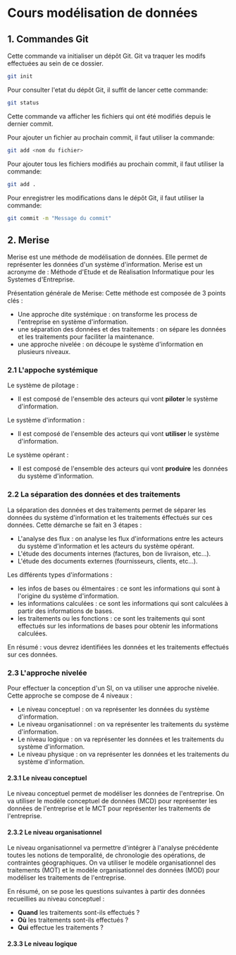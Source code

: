 # Cours modélisation de données

## 1. Commandes Git

Cette commande va initialiser un dépôt Git. Git va traquer les modifs effectuées au sein de ce dossier.

```sh
git init
```

Pour consulter l'etat du dépôt Git, il suffit de lancer cette commande:

```sh
git status
```

Cette commande va afficher les fichiers qui ont été modifiés depuis le dernier commit.

Pour ajouter un fichier au prochain commit, il faut utiliser la commande:

```sh
git add <nom du fichier>
```

Pour ajouter tous les fichiers modifiés au prochain commit, il faut utiliser la commande:

```sh
git add .
```

Pour enregistrer les modifications dans le dépôt Git, il faut utiliser la commande:

```sh
git commit -m "Message du commit"
```

## 2. Merise

Merise est une méthode de modélisation de données. Elle permet de représenter les données d'un système d'information.
Merise est un acronyme de : Méthode d'Etude et de Réalisation Informatique pour les Systemes d'Entreprise.

Présentation générale de Merise:
Cette méthode est composée de 3 points clés :

- Une approche dite systémique : on transforme les process de l'entreprise en système d'information.
- une séparation des données et des traitements : on sépare les données et les traitements pour faciliter la maintenance.
- une approche nivelée : on découpe le système d'information en plusieurs niveaux.

### 2.1 L'appoche systémique

Le système de pilotage :

- Il est composé de l'ensemble des acteurs qui vont **piloter** le système d'information.

Le système d'information :

- Il est composé de l'ensemble des acteurs qui vont **utiliser** le système d'information.

Le système opérant :

- Il est composé de l'ensemble des acteurs qui vont **produire** les données du système d'information.

### 2.2 La séparation des données et des traitements

La séparation des données et des traitements permet de séparer les données du système d'information et les traitements éffectués sur ces données.
Cette démarche se fait en 3 étapes :

- L'analyse des flux : on analyse les flux d'informations entre les acteurs du système d'information et les acteurs du système opérant.
- L'étude des documents internes (factures, bon de livraison, etc...).
- L'étude des documents externes (fournisseurs, clients, etc...).

Les différents types d'informations :

- les infos de bases ou élmentaires : ce sont les informations qui sont à l'origine du système d'information.
- les informations calculées : ce sont les informations qui sont calculées à partir des informations de bases.
- les traitements ou les fonctions : ce sont les traitements qui sont effectués sur les informations de bases pour obtenir les informations calculées.

En résumé : vous devrez identifiées les données et les traitements effectués sur ces données.

### 2.3 L'approche nivelée

Pour effectuer la conception d'un SI, on va utiliser une approche nivelée. Cette approche se compose de 4 niveaux :

- Le niveau conceptuel : on va représenter les données du système d'information.
- Le niveau organisationnel : on va représenter les traitements du système d'information.
- Le niveau logique : on va représenter les données et les traitements du système d'information.
- Le niveau physique : on va représenter les données et les traitements du système d'information.

#### 2.3.1 Le niveau conceptuel

Le niveau conceptuel permet de modéliser les données de l'entreprise. On va utiliser le modèle conceptuel de données (MCD) pour représenter les données de l'entreprise et le MCT pour représenter les traitements de l'entreprise.

#### 2.3.2 Le niveau organisationnel

Le niveau organisationnel va permettre d'intégrer à l'analyse précédente toutes les notions de temporalité, de chronologie des opérations, de contraintes géographiques. On va utiliser le modèle organisationnel des traitements (MOT) et le modèle organisationnel des données (MOD) pour modéliser les traitements de l'entreprise.

En résumé, on se pose les questions suivantes à partir des données recueillies au niveau conceptuel :

- **Quand** les traitements sont-ils effectués ?
- **Où** les traitements sont-ils effectués ?
- **Qui** effectue les traitements ?

#### 2.3.3 Le niveau logique
